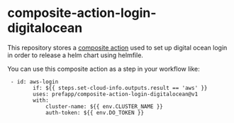 # composite-action-login-digitalocean

This repository stores a [composite action](https://github.blog/changelog/2021-08-25-github-actions-reduce-duplication-with-action-composition/) used to set up digital ocean login in order to release a helm chart using helmfile.

You can use this composite action as a step in your workflow like:
```
 - id: aws-login
        if: ${{ steps.set-cloud-info.outputs.result == 'aws' }}
        uses: prefapp/composite-action-login-digitalocean@v1
        with:
            cluster-name: ${{ env.CLUSTER_NAME }}
            auth-token: ${{ env.DO_TOKEN }}

```